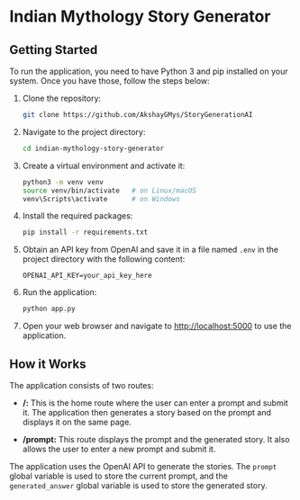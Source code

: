 # Indian Mythology Story Generator

## Getting Started

To run the application, you need to have Python 3 and pip installed on your system. Once you have those, follow the steps below:

1. Clone the repository:
    ```bash
    git clone https://github.com/AkshayGMys/StoryGenerationAI
    ```

2. Navigate to the project directory:
    ```bash
    cd indian-mythology-story-generator
    ```

3. Create a virtual environment and activate it:
    ```bash
    python3 -m venv venv
    source venv/bin/activate   # on Linux/macOS
    venv\Scripts\activate      # on Windows
    ```

4. Install the required packages:
    ```bash
    pip install -r requirements.txt
    ```

5. Obtain an API key from OpenAI and save it in a file named `.env` in the project directory with the following content:
    ```
    OPENAI_API_KEY=your_api_key_here
    ```

6. Run the application:
    ```bash
    python app.py
    ```

7. Open your web browser and navigate to [http://localhost:5000](http://localhost:5000) to use the application.

## How it Works

The application consists of two routes:

- **/:** This is the home route where the user can enter a prompt and submit it. The application then generates a story based on the prompt and displays it on the same page.
  
- **/prompt:** This route displays the prompt and the generated story. It also allows the user to enter a new prompt and submit it.

The application uses the OpenAI API to generate the stories. The `prompt` global variable is used to store the current prompt, and the `generated_answer` global variable is used to store the generated story.

